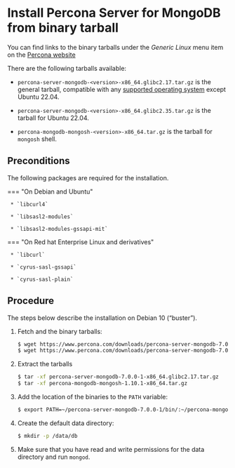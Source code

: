 # Install Percona Server for MongoDB from binary tarball

You can find links to the binary tarballs under the *Generic Linux* menu item on the [Percona website](https://www.percona.com/downloads/percona-server-mongodb-7.0/)

There are the following tarballs available:

* `percona-server-mongodb-<version>-x86_64.glibc2.17.tar.gz` is the general tarball, compatible with any [supported operating system](https://www.percona.com/services/policies/percona-software-support-lifecycle#mongodb) except Ubuntu 22.04.

* `percona-server-mongodb-<version>-x86_64.glibc2.35.tar.gz` is the tarball for Ubuntu 22.04.

* `percona-mongodb-mongosh-<version>-x86_64.tar.gz` is the tarball for `mongosh` shell.

## Preconditions

The following packages are required for the installation.

=== "On Debian and Ubuntu"
     
     * `libcurl4`

     * `libsasl2-modules`

     * `libsasl2-modules-gssapi-mit`


=== "On Red hat Enterprise Linux and derivatives"

     * `libcurl`

     * `cyrus-sasl-gssapi`

     * `cyrus-sasl-plain`


## Procedure

The steps below describe the installation on Debian 10 (“buster”).

1. Fetch and the binary tarballs:

    ```{.bash data-prompt="$"}
    $ wget https://www.percona.com/downloads/percona-server-mongodb-7.0/percona-server-mongodb-7.0.0-1/binary/tarball/percona-server-mongodb-7.0.0-1-x86_64.glibc2.17.tar.gz\
    $ wget https://www.percona.com/downloads/percona-server-mongodb-7.0/percona-server-mongodb-7.0.0-1/binary/tarball/percona-mongodb-mongosh-1.10.1-x86_64.tar.gz
    ```
2. Extract the tarballs

    ```{.bash data-prompt='$'} 
    $ tar -xf percona-server-mongodb-7.0.0-1-x86_64.glibc2.17.tar.gz
    $ tar -xf percona-mongodb-mongosh-1.10.1-x86_64.tar.gz
    ```


3. Add the location of the binaries to the `PATH` variable:

    ```{.bash data-prompt="$"}
    $ export PATH=~/percona-server-mongodb-7.0.0-1/bin/:~/percona-mongodb-mongosh-1.10.1/bin/:$PATH
    ```


4. Create the default data directory:

    ```{.bash data-prompt="$"}
    $ mkdir -p /data/db
    ```


5. Make sure that you have read and write permissions for the data
directory and run `mongod`.

